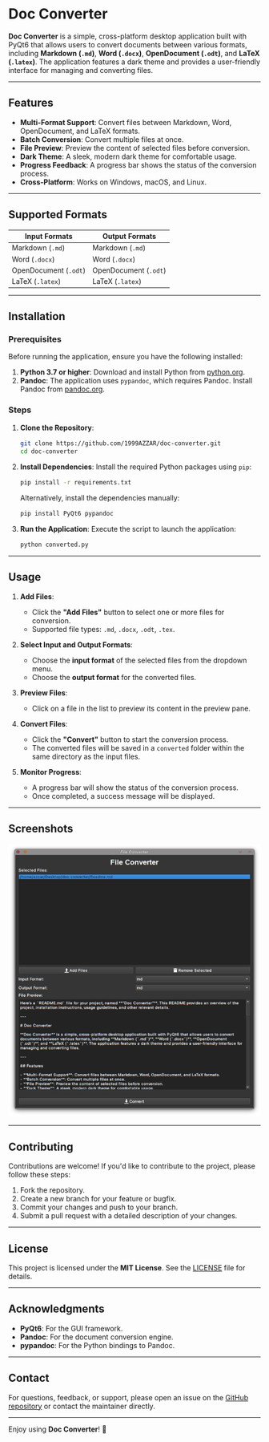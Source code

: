 # Doc Converter

**Doc Converter** is a simple, cross-platform desktop application built with PyQt6 that allows users to convert documents between various formats, including **Markdown (`.md`)**, **Word (`.docx`)**, **OpenDocument (`.odt`)**, and **LaTeX (`.latex`)**. The application features a dark theme and provides a user-friendly interface for managing and converting files.

---

## Features

- **Multi-Format Support**: Convert files between Markdown, Word, OpenDocument, and LaTeX formats.
- **Batch Conversion**: Convert multiple files at once.
- **File Preview**: Preview the content of selected files before conversion.
- **Dark Theme**: A sleek, modern dark theme for comfortable usage.
- **Progress Feedback**: A progress bar shows the status of the conversion process.
- **Cross-Platform**: Works on Windows, macOS, and Linux.

---

## Supported Formats

| Input Formats | Output Formats |
|---------------|----------------|
| Markdown (`.md`) | Markdown (`.md`) |
| Word (`.docx`)   | Word (`.docx`)   |
| OpenDocument (`.odt`) | OpenDocument (`.odt`) |
| LaTeX (`.latex`) | LaTeX (`.latex`) |

---

## Installation

### Prerequisites

Before running the application, ensure you have the following installed:

1. **Python 3.7 or higher**: Download and install Python from [python.org](https://www.python.org/).
2. **Pandoc**: The application uses `pypandoc`, which requires Pandoc. Install Pandoc from [pandoc.org](https://pandoc.org/installing.html).

### Steps

1. **Clone the Repository**:
   ```bash
   git clone https://github.com/1999AZZAR/doc-converter.git
   cd doc-converter
   ```

2. **Install Dependencies**:
   Install the required Python packages using `pip`:
   ```bash
   pip install -r requirements.txt
   ```

   Alternatively, install the dependencies manually:
   ```bash
   pip install PyQt6 pypandoc
   ```

3. **Run the Application**:
   Execute the script to launch the application:
   ```bash
   python converted.py
   ```

---

## Usage

1. **Add Files**:
   - Click the **"Add Files"** button to select one or more files for conversion.
   - Supported file types: `.md`, `.docx`, `.odt`, `.tex`.

2. **Select Input and Output Formats**:
   - Choose the **input format** of the selected files from the dropdown menu.
   - Choose the **output format** for the converted files.

3. **Preview Files**:
   - Click on a file in the list to preview its content in the preview pane.

4. **Convert Files**:
   - Click the **"Convert"** button to start the conversion process.
   - The converted files will be saved in a `converted` folder within the same directory as the input files.

5. **Monitor Progress**:
   - A progress bar will show the status of the conversion process.
   - Once completed, a success message will be displayed.

---

## Screenshots

![Doc Converter Screenshot](screenshot.png)

---

## Contributing

Contributions are welcome! If you'd like to contribute to the project, please follow these steps:

1. Fork the repository.
2. Create a new branch for your feature or bugfix.
3. Commit your changes and push to your branch.
4. Submit a pull request with a detailed description of your changes.

---

## License

This project is licensed under the **MIT License**. See the [LICENSE](LICENSE) file for details.

---

## Acknowledgments

- **PyQt6**: For the GUI framework.
- **Pandoc**: For the document conversion engine.
- **pypandoc**: For the Python bindings to Pandoc.

---

## Contact

For questions, feedback, or support, please open an issue on the [GitHub repository](https://github.com/1999AZZAR/doc-converter/issues) or contact the maintainer directly.

---

Enjoy using **Doc Converter**! 🚀
